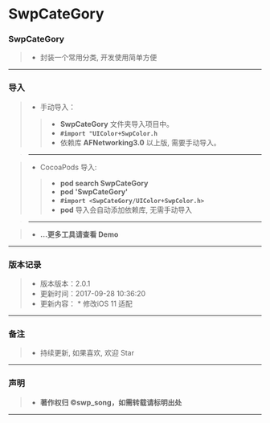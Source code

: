 # SwpCateGory


### SwpCateGory

> * 封装一个常用分类, 开发使用简单方便

-------

### 导入

> * 手动导入：
> 
>> * **SwpCateGory** 文件夹导入项目中。
>> * **`#import "UIColor+SwpColor.h`**
>> * 依赖库 **AFNetworking3.0** 以上版, 需要手动导入。

> -------

> * CocoaPods 导入:
> 
>> * **pod search SwpCateGory**
>> * **pod 'SwpCateGory'**
>> * **`#import <SwpCateGory/UIColor+SwpColor.h>`**
>> * **pod** 导入会自动添加依赖库, 无需手动导入

> -------

> * **...更多工具请查看 Demo**

-------


### 版本记录

> * 版本版本：2.0.1
> * 更新时间：2017-09-28 10:36:20
> * 更新内容：
    * 修改iOS 11 适配

-------

### 备注

> * 持续更新, 如果喜欢, 欢迎 Star

-------

### 声明

 > * **著作权归 ©swp_song，如需转载请标明出处**

-------


